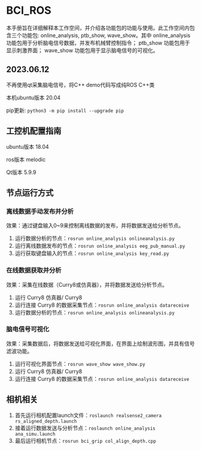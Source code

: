 # BCI_ROS

本手册旨在详细解释本工作空间，并介绍各功能包的功能与使用。此工作空间内包含三个功能包: online_analysis, ptb_show, wave_show。其中 online_analysis 功能包用于分析脑电信号数据，并发布机械臂控制指令； ptb_show 功能包用于显示刺激界面； wave_show 功能包用于显示脑电信号的可视化。

## 2023.06.12

不再使用qt采集脑电信号，将C++ demo代码写成纯ROS C++类

本机ubuntu版本 20.04

pip更新: `python3 -m pip install --upgrade pip`

## 工控机配置指南

ubuntu版本 18.04

ros版本 melodic

Qt版本 5.9.9

## 节点运行方式

### 离线数据手动发布并分析

效果：通过键盘输入0~9来控制离线数据的发布，并将数据发送给分析节点。

1. 运行数据分析的节点：`rosrun online_analysis onlineanalysis.py`
2. 运行离线数据发布的节点：`rosrun online_analysis eeg_pub_manual.py`
3. 运行获取键盘输入的节点：`rosrun online_analysis key_read.py`

### 在线数据获取并分析

效果：采集在线数据（Curry8或仿真器），并将数据发送给分析节点。

1. 运行 Curry8 仿真器/ Curry8
2. 运行连接 Curry8 的数据采集节点：`rosrun online_analysis datareceive`
3. 运行数据分析的节点：`rosrun online_analysis onlineanalysis.py`

### 脑电信号可视化

效果：采集数据后，将数据发送给可视化界面，在界面上绘制波形图，并具有信号滤波功能。

1. 运行可视化界面节点：`rosrun wave_show wave_show.py`
2. 运行 Curry8 仿真器/ Curry8
3. 运行连接 Curry8 的数据采集节点：`rosrun online_analysis datareceive`

## 相机相关

1. 首先运行相机配置launch文件：`roslaunch realsense2_camera rs_aligned_depth.launch`
2. 接着运行数据发送与分析节点：`roslaunch online_analysis ana_simu.launch`
3. 最后运行相机节点：`rosrun bci_grip col_align_depth.cpp`